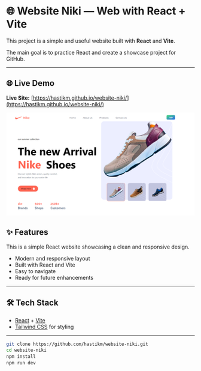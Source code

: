 # 
# 🌐 Website Niki — Web  with React + Vite

This project is a simple and useful website built with **React** and **Vite**.  

The main goal is to practice React and create a showcase project for GitHub.

---
## 🌐 Live Demo
**Live Site:** [https://hastikm.github.io/website-niki/](https://hastikm.github.io/website-niki/)


![website pic](./src/assets/images/Screenshot%202025-09-01%20231949.png)

## ✨ Features
This is a simple React website showcasing a clean and responsive design.  
- Modern and responsive layout  
- Built with React and Vite  
- Easy to navigate  
- Ready for future enhancements

---

## 🛠️ Tech Stack
- [React](https://react.dev/) + [Vite](https://vitejs.dev/)  
- [Tailwind CSS](https://tailwindcss.com/) for styling  

---

```bash
git clone https://github.com/hastikm/website-niki.git
cd website-niki
npm install
npm run dev
